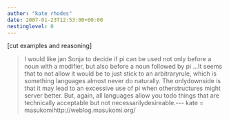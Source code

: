 ```yaml
---
author: "kate rhodes"
date: 2007-01-23T12:53:00+00:00
nestinglevel: 0
---
```

\[cut examples and reasoning\]
> I would like jan Sonja to decide if pi can be used not only before a
> noun with a modifier, but also before a noun followed by pi ...It seems that to not allow it would be to just stick to an arbitraryrule, which is something languages almost never do naturally. The onlydownside is that it may lead to an excessive use of pi when otherstructures might server better. But, again, all languages allow you todo things that are technically acceptable but not necessarilydesireable.---
 kate = masukomihttp://weblog.masukomi.org/